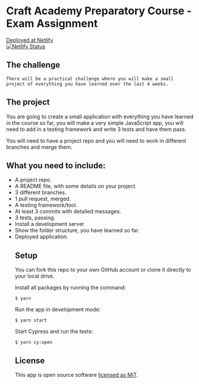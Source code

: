 #  Craft Academy Preparatory Course - Exam Assignment
[Deployed at Netlify](https://exam-assignment-alex.netlify.app/) <br />
[![Netlify Status](https://api.netlify.com/api/v1/badges/626236fa-70af-4614-92f9-9ca990b77b82/deploy-status)](https://app.netlify.com/sites/exam-assignment-alex/deploys)

## The challenge
```
There will be a practical challenge where you will make a small project of everything you have learned over the last 4 weeks.
```

## The project
You are going to create a small application with everything you have learned in the course so far, you will make a very simple JavaScript app, you will need to add in a testing framework and write 3 tests and have them pass.

You will need to have a project repo and you will need to work in different branches and merge them.

## What you need to include:
<ul>
<li> A project repo.
<li> A README file, with some details on your project.
<li> 3 different branches.
<li> 1 pull request, merged.
<li> A testing framework/tool.
<li> At least 3 commits with detailed messages.
<li> 3 tests, passing.
<li> Install a development server
<li> Show the folder structure, you have learned so far.
<li> Deployed application.

## Setup
You can fork this repo to your own GitHub account or clone it directly to your local drive. 

Install all packages by running the command:

``` $ yarn ```

Run the app in development mode:

``` $ yarn start ```

Start Cypress and run the tests:

``` $ yarn cy:open ```

## License
This app is open source software [licensed as MIT](https://mit-license.org/).
